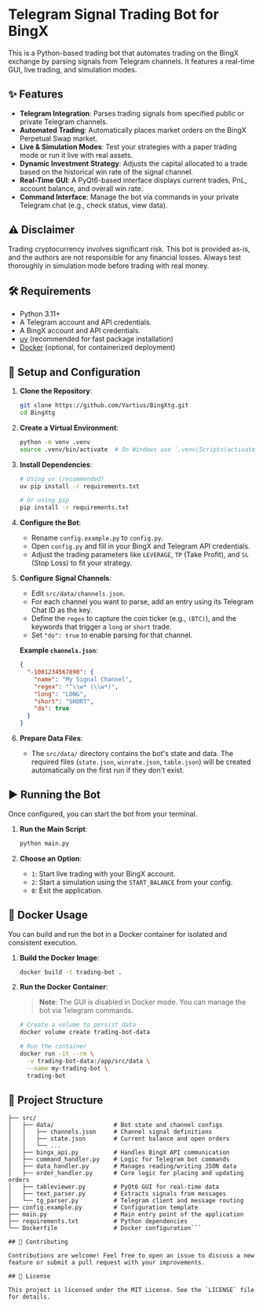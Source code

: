 # Telegram Signal Trading Bot for BingX

This is a Python-based trading bot that automates trading on the BingX exchange by parsing signals from Telegram channels. It features a real-time GUI, live trading, and simulation modes.

## ✨ Features

-   **Telegram Integration**: Parses trading signals from specified public or private Telegram channels.
-   **Automated Trading**: Automatically places market orders on the BingX Perpetual Swap market.
-   **Live & Simulation Modes**: Test your strategies with a paper trading mode or run it live with real assets.
-   **Dynamic Investment Strategy**: Adjusts the capital allocated to a trade based on the historical win rate of the signal channel.
-   **Real-Time GUI**: A PyQt6-based interface displays current trades, PnL, account balance, and overall win rate.
-   **Command Interface**: Manage the bot via commands in your private Telegram chat (e.g., check status, view data).

## ⚠️ Disclaimer

Trading cryptocurrency involves significant risk. This bot is provided as-is, and the authors are not responsible for any financial losses. Always test thoroughly in simulation mode before trading with real money.

## 🛠️ Requirements

-   Python 3.11+
-   A Telegram account and API credentials.
-   A BingX account and API credentials.
-   [uv](https://github.com/astral-sh/uv) (recommended for fast package installation)
-   [Docker](https://www.docker.com/) (optional, for containerized deployment)

## 🚀 Setup and Configuration

1.  **Clone the Repository**:
    ```bash
    git clone https://github.com/Vartius/BingXtg.git
    cd BingXtg
    ```

2.  **Create a Virtual Environment**:
    ```bash
    python -m venv .venv
    source .venv/bin/activate  # On Windows use `.venv\Scripts\activate`
    ```

3.  **Install Dependencies**:
    ```bash
    # Using uv (recommended)
    uv pip install -r requirements.txt

    # Or using pip
    pip install -r requirements.txt
    ```

4.  **Configure the Bot**:
    -   Rename `config.example.py` to `config.py`.
    -   Open `config.py` and fill in your BingX and Telegram API credentials.
    -   Adjust the trading parameters like `LEVERAGE`, `TP` (Take Profit), and `SL` (Stop Loss) to fit your strategy.

5.  **Configure Signal Channels**:
    -   Edit `src/data/channels.json`.
    -   For each channel you want to parse, add an entry using its Telegram Chat ID as the key.
    -   Define the `regex` to capture the coin ticker (e.g., `(BTC)`), and the keywords that trigger a `long` or `short` trade.
    -   Set `"do": true` to enable parsing for that channel.

    **Example `channels.json`**:
    ```json
    {
      "-1001234567890": {
        "name": "My Signal Channel",
        "regex": "^\\w* (\\w*)",
        "long": "LONG",
        "short": "SHORT",
        "do": true
      }
    }
    ```

6.  **Prepare Data Files**:
    -   The `src/data/` directory contains the bot's state and data. The required files (`state.json`, `winrate.json`, `table.json`) will be created automatically on the first run if they don't exist.

## ▶️ Running the Bot

Once configured, you can start the bot from your terminal.

1.  **Run the Main Script**:
    ```bash
    python main.py
    ```

2.  **Choose an Option**:
    -   `1`: Start live trading with your BingX account.
    -   `2`: Start a simulation using the `START_BALANCE` from your config.
    -   `0`: Exit the application.

## 🐳 Docker Usage

You can build and run the bot in a Docker container for isolated and consistent execution.

1.  **Build the Docker Image**:
    ```bash
    docker build -t trading-bot .
    ```

2.  **Run the Docker Container**:
    > **Note**: The GUI is disabled in Docker mode. You can manage the bot via Telegram commands.
    ```bash
    # Create a volume to persist data
    docker volume create trading-bot-data

    # Run the container
    docker run -it --rm \
      -v trading-bot-data:/app/src/data \
      --name my-trading-bot \
      trading-bot
    ```

## 📂 Project Structure

```
├── src/
│   ├── data/                 # Bot state and channel configs
│   │   ├── channels.json     # Channel signal definitions
│   │   ├── state.json        # Current balance and open orders
│   │   └── ...
│   ├── bingx_api.py          # Handles BingX API communication
│   ├── command_handler.py    # Logic for Telegram bot commands
│   ├── data_handler.py       # Manages reading/writing JSON data
│   ├── order_handler.py      # Core logic for placing and updating orders
│   ├── tableviewer.py        # PyQt6 GUI for real-time data
│   ├── text_parser.py        # Extracts signals from messages
│   └── tg_parser.py          # Telegram client and message routing
├── config.example.py         # Configuration template
├── main.py                   # Main entry point of the application
├── requirements.txt          # Python dependencies
└── Dockerfile                # Docker configuration```

## 🤝 Contributing

Contributions are welcome! Feel free to open an issue to discuss a new feature or submit a pull request with your improvements.

## 📄 License

This project is licensed under the MIT License. See the `LICENSE` file for details.
```